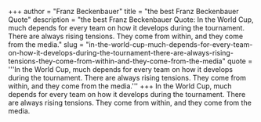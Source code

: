+++
author = "Franz Beckenbauer"
title = "the best Franz Beckenbauer Quote"
description = "the best Franz Beckenbauer Quote: In the World Cup, much depends for every team on how it develops during the tournament. There are always rising tensions. They come from within, and they come from the media."
slug = "in-the-world-cup-much-depends-for-every-team-on-how-it-develops-during-the-tournament-there-are-always-rising-tensions-they-come-from-within-and-they-come-from-the-media"
quote = '''In the World Cup, much depends for every team on how it develops during the tournament. There are always rising tensions. They come from within, and they come from the media.'''
+++
In the World Cup, much depends for every team on how it develops during the tournament. There are always rising tensions. They come from within, and they come from the media.
